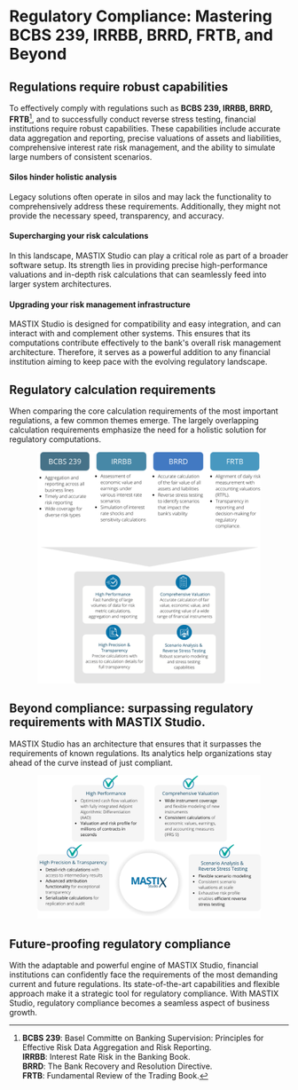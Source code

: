 # Regulatory Compliance: Mastering BCBS 239, IRRBB, BRRD, FRTB, and Beyond

## Regulations requi﻿re robust capabilities
To effectively comply with regulations such as **BCBS 239, IRRBB, BRRD, FRTB**[^1], and to successfully conduct reverse stress testing, financial institutions require 
robust capabilities. These capabilities include accurate data aggregation and reporting, precise valuations of assets and liabilities, comprehensive interest rate 
risk management, and the ability to simulate large numbers of consistent scenarios.

#### Silos hinder holistic analysis
Legacy solutions often operate in silos and may lack the functionality to comprehensively address these requirements. Additionally, 
they might not provide the necessary speed, transparency, and accuracy.

#### Supercharging your risk calculations
In this landscape, MASTIX Studio can play a critical role as part of a broader software setup. Its strength lies in providing precise 
high-performance valuations and in-depth risk calculations that can seamlessly feed into larger system architectures.

#### Upgrading your risk management infrastructure
MASTIX Studio is designed for compatibility and easy integration, and can interact with and complement other systems. 
This ensures that its computations contribute effectively to the bank's overall risk management architecture. 
Therefore, it serves as a powerful addition to any financial institution aiming to keep pace with the evolving regulatory landscape.

[^1]: **BCBS 239**: Basel Committe on Banking Supervision: Principles for Effective Risk Data Aggregation and Risk Reporting.  
  **IRRBB**: Interest Rate Risk in the Banking Book.  
  **BRRD**: The Bank Recovery and Resolution Directive.  
  **FRTB**: Fundamental Review of the Trading Book. 

    
## Regulatory calculation requirements
When comparing the core calculation requirements of the most important regulations, a few common themes emerge. 
The largely overlapping calculation requirements emphasize the need for a holistic solution for regulatory computations.

<p align="center">
  <img src="https://github.com/mastixstudio/mastixstudio/blob/main/assets/regulatory-compliance.png?raw=true" alt="MASTIX Studio Logo" style="width: 80%;">
</p>

## Beyond compliance: surpassing regulatory requirements with MASTIX Studio.
MASTIX Studio has an architecture that ensures that it surpasses the requirements of known regulations. Its analytics help organizations stay ahead of the curve instead of just compliant. 

<p align="center">
  <img src="https://github.com/mastixstudio/mastixstudio/blob/main/assets/exceeding-requirements.png?raw=true" alt="MASTIX Studio Logo" style="width: 80%;">
</p>

## Future-proofing regulatory compliance
With the adaptable and powerful engine of MASTIX Studio, financial institutions can confidently face the requirements of the most demanding current and future regulations. 
Its state-of-the-art capabilities and flexible approach make it a strategic tool for regulatory compliance. With MASTIX Studio, regulatory compliance becomes a seamless aspect of business growth.
